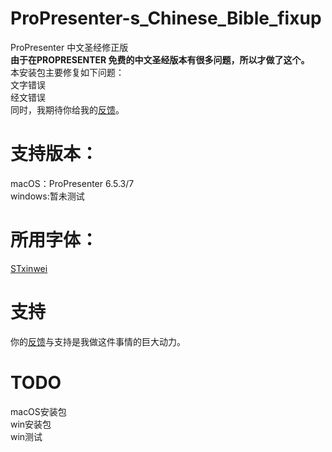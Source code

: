 # ProPresenter-s_Chinese_Bible_fixup
ProPresenter 中文圣经修正版  
**由于在PROPRESENTER 免费的中文圣经版本有很多问题，所以才做了这个。**  
本安装包主要修复如下问题：  
文字错误  
经文错误  
同时，我期待你给我的[反馈](https://github.com/Jizyjiang/ProPresenter-s_Chinese_Bible_fixup/issues)。

# 支持版本：
macOS：ProPresenter 6.5.3/7  
windows:暂未测试

# 所用字体：
[STxinwei](Font/STXINWEI.TTF)

# 支持  
你的[反馈](https://github.com/Jizyjiang/ProPresenter-s_Chinese_Bible_fixup/issues)与支持是我做这件事情的巨大动力。


# TODO  
macOS安装包  
win安装包  
win测试  
